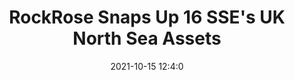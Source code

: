 ---
"title": "RockRose Snaps Up 16 SSE's UK North Sea Assets"
"date": "2021-10-15 12:4:0"
"feed_name": "RIGZONE"
"feed_website": "http://www.rigzone.com/"
"feed_rss": "http://www.rigzone.com/news/rss/rigzone_latest.aspx"
"link": "https://www.rigzone.com/news/rockrose_snaps_up_16_sses_uk_north_sea_assets-15-oct-2021-166737-article/?rss=true"
"source": "None"
"file": "_posts/2021-1-1-7c0465e11c7758900ea60fefbcedb086199feffe.md"
"accident": "0"
"drilling": "0"
"dead": "0"
"injured": "0"
"arrested": "0"
"place": "unknown place"
"where": "unknown site"
"causes": "unknown"
"place_uri": "unknown place"
---